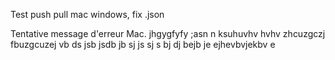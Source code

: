 Test push pull mac windows, fix .json

Tentative message d'erreur Mac. 
jhgygfyfy
;asn n ksuhuvhv hvhv zhcuzgczj fbuzgcuzej vb ds jsb jsdb jb sj js sj s bj dj bejb je ejhevbvjekbv e